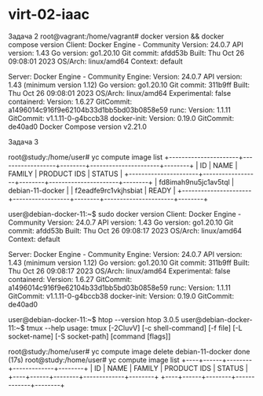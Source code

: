 # virt-02-iaac
Задача 2
root@vagrant:/home/vagrant# docker version && docker compose version
Client: Docker Engine - Community
 Version:           24.0.7
 API version:       1.43
 Go version:        go1.20.10
 Git commit:        afdd53b
 Built:             Thu Oct 26 09:08:01 2023
 OS/Arch:           linux/amd64
 Context:           default

Server: Docker Engine - Community
 Engine:
  Version:          24.0.7
  API version:      1.43 (minimum version 1.12)
  Go version:       go1.20.10
  Git commit:       311b9ff
  Built:            Thu Oct 26 09:08:01 2023
  OS/Arch:          linux/amd64
  Experimental:     false
 containerd:
  Version:          1.6.27
  GitCommit:        a1496014c916f9e62104b33d1bb5bd03b0858e59
 runc:
  Version:          1.1.11
  GitCommit:        v1.1.11-0-g4bccb38
 docker-init:
  Version:          0.19.0
  GitCommit:        de40ad0
Docker Compose version v2.21.0

Задача 3

root@study:/home/user# yc compute image list
+----------------------+------------------+--------+----------------------+--------+
|          ID          |       NAME       | FAMILY |     PRODUCT IDS      | STATUS |
+----------------------+------------------+--------+----------------------+--------+
| fd8imah9nu5jc1av5tql | debian-11-docker |        | f2eadfe9rc1vkjhsbiat | READY  |
+----------------------+------------------+--------+----------------------+--------+

user@debian-docker-11:~$ sudo docker version
Client: Docker Engine - Community
 Version:           24.0.7
 API version:       1.43
 Go version:        go1.20.10
 Git commit:        afdd53b
 Built:             Thu Oct 26 09:08:17 2023
 OS/Arch:           linux/amd64
 Context:           default

Server: Docker Engine - Community
 Engine:
  Version:          24.0.7
  API version:      1.43 (minimum version 1.12)
  Go version:       go1.20.10
  Git commit:       311b9ff
  Built:            Thu Oct 26 09:08:17 2023
  OS/Arch:          linux/amd64
  Experimental:     false
 containerd:
  Version:          1.6.27
  GitCommit:        a1496014c916f9e62104b33d1bb5bd03b0858e59
 runc:
  Version:          1.1.11
  GitCommit:        v1.1.11-0-g4bccb38
 docker-init:
  Version:          0.19.0
  GitCommit:        de40ad0

user@debian-docker-11:~$ htop --version
htop 3.0.5
user@debian-docker-11:~$ tmux --help
usage: tmux [-2CluvV] [-c shell-command] [-f file] [-L socket-name]
            [-S socket-path] [command [flags]]

root@study:/home/user# yc compute image delete debian-11-docker
done (17s)
root@study:/home/user# yc compute image list
+----+------+--------+-------------+--------+
| ID | NAME | FAMILY | PRODUCT IDS | STATUS |
+----+------+--------+-------------+--------+
+----+------+--------+-------------+--------+